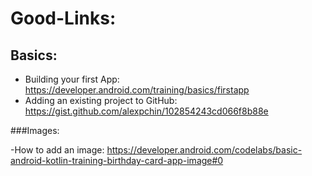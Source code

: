 # Good-Links:

## Basics:

- Building your first App: https://developer.android.com/training/basics/firstapp
- Adding an existing project to GitHub: https://gist.github.com/alexpchin/102854243cd066f8b88e


###Images:

-How to add an image: https://developer.android.com/codelabs/basic-android-kotlin-training-birthday-card-app-image#0
